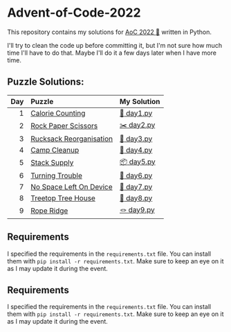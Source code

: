 # Advent-of-Code-2022

This repository contains my solutions for [AoC 2022 :christmas_tree:](https://adventofcode.com/2022) written in Python.

I'll try to clean the code up before committing it, but I'm not sure how much time I'll have to do that.
Maybe I'll do it a few days later when I have more time.

## Puzzle Solutions:
|Day | Puzzle                                                         | My Solution                              |
|---:|:---------------------------------------------------------------|:-----------------------------------------|
|  1 | [Calorie Counting](https://adventofcode.com/2022/day/1)        | [:pretzel: day1.py](src/day1.py)         |
|  2 | [Rock Paper Scissors](https://adventofcode.com/2022/day/2)     | [:scissors: day2.py](src/day2.py)        |
|  3 | [Rucksack Reorganisation](https://adventofcode.com/2022/day/3) | [:school_satchel: day3.py](src/day3.py)  |
|  4 | [Camp Cleanup](https://adventofcode.com/2022/day/4)            | [:broom: day4.py](src/day4.py)           |
|  5 | [Stack Supply](https://adventofcode.com/2022/day/5)            | [:package: day5.py](src/day5.py)         |
|  6 | [Turning Trouble](https://adventofcode.com/2022/day/6)         | [:signal_strength: day6.py](src/day6.py) |
|  7 | [No Space Left On Device](https://adventofcode.com/2022/day/7) | [:floppy_disk: day7.py](src/day7.py)     |
|  8 | [Treetop Tree House](https://adventofcode.com/2022/day/8)      | [:evergreen_tree: day8.py](src/day8.py)  |
|  9 | [Rope Ridge](https://adventofcode.com/2022/day/9)              | [:knot: day9.py](src/day9.py)            |


## Requirements
I specified the requirements in the `requirements.txt` file. You can install them with `pip install -r requirements.txt`.
Make sure to keep an eye on it as I may update it during the event.

## Requirements
I specified the requirements in the `requirements.txt` file. You can install them with `pip install -r requirements.txt`.
Make sure to keep an eye on it as I may update it during the event.
